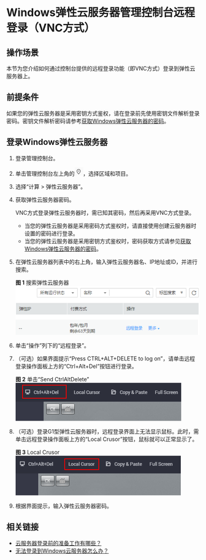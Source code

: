 # Windows弹性云服务器管理控制台远程登录（VNC方式）<a name="ZH-CN_TOPIC_0027290684"></a>

## 操作场景<a name="section72402524547"></a>

本节为您介绍如何通过控制台提供的远程登录功能（即VNC方式）登录到弹性云服务器上。

## 前提条件<a name="section1641012498356"></a>

如果您的弹性云服务器是采用密钥方式鉴权，请在登录前先使用密钥文件解析登录密码。密钥文件解析密码请参考[获取Windows弹性云服务器的密码](获取Windows弹性云服务器的密码.md)。

## 登录Windows弹性云服务器<a name="section34668256111127"></a>

1.  登录管理控制台。
2.  单击管理控制台左上角的![](figures/icon-region.png)，选择区域和项目。
3.  选择“计算 \> 弹性云服务器”。
4.  获取弹性云服务器密码。

    VNC方式登录弹性云服务器时，需已知其密码，然后再采用VNC方式登录。

    -   当您的弹性云服务器是采用密码方式鉴权时，请直接使用创建云服务器时设置的密码进行登录。
    -   当您的弹性云服务器是采用密钥方式鉴权时，密码获取方式请参见[获取Windows弹性云服务器的密码](获取Windows弹性云服务器的密码.md)。

5.  在弹性云服务器列表中的右上角，输入弹性云服务器名、IP地址或ID，并进行搜索。

    **图 1**  搜索弹性云服务器<a name="fig46579949111127"></a>  
    ![](figures/搜索弹性云服务器.png "搜索弹性云服务器")

6.  单击“操作”列下的“远程登录”。
7.  （可选）如果界面提示“Press CTRL+ALT+DELETE to log on”，请单击远程登录操作面板上方的“Ctrl+Alt+Del”按钮进行登录。

    **图 2**  单击“Send CtrlAltDelete”<a name="fig1380012985917"></a>  
    ![](figures/单击-Send-CtrlAltDelete.png "单击-Send-CtrlAltDelete")

8.  （可选）登录G1型弹性云服务器时，远程登录界面上无法显示鼠标。此时，需单击远程登录操作面板上方的“Local Crusor”按钮，鼠标就可以正常显示了。

    **图 3**  Local Crusor<a name="zh-cn_topic_0027268511_fig11301616132218"></a>  
    ![](figures/Local-Crusor.png "Local-Crusor")

9.  根据界面提示，输入弹性云服务器密码。

## 相关链接<a name="section2826432183510"></a>

-   [云服务器登录前的准备工作有哪些？](https://support.huaweicloud.com/ecs_faq/zh-cn_topic_0163540201.html)
-   [无法登录到Windows云服务器怎么办？](https://support.huaweicloud.com/ecs_faq/zh-cn_topic_0018073217.html)

